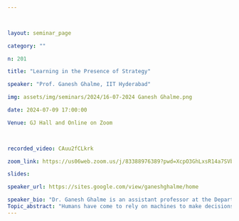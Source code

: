 ```yaml
--- 

  

layout: seminar_page 

category: "" 

n: 201

title: "Learning in the Presence of Strategy" 

speaker: "Prof. Ganesh Ghalme, IIT Hyderabad"  

img: assets/img/seminars/2024/16-07-2024 Ganesh Ghalme.png

date: 2024-07-09 17:00:00  

Venue: GJ Hall and Online on Zoom

  

recorded_video: CAuu2fCLkrk 

zoom_link: https://us06web.zoom.us/j/83388976389?pwd=XcpO3GhLxsR14a7SVbPx33HQQa1jbt.1 

slides:  

speaker_url: https://sites.google.com/view/ganeshghalme/home

speaker_bio: "Dr. Ganesh Ghalme is an assistant professor at the Department of AI, IIT Hyderabad. He was a postdoctoral fellow at the Game theory group, Technion-Israel Institute of Technology, Israel from July 2020 to Mar 2022. Prior to that, he completed his PhD from IISc Bangalore in June 2020. His research interests lie at the intersection of game theory and machine learning. In particular, he works in fairness in online learning, strategic learning, information design and fair division."
Topic_abstract: "Humans have come to rely on machines to make decisions concerning their welfare. When these learning based decision-making systems interact with humans, they present interesting challenges. For instance, when the decision rule is known, rational agents may respond to it by manipulating their features to obtain favorable outcomes. In such a case, the goal is to find the most robust strategy decision rule.   In this talk, I will present two complementary frameworks; strategic classification and strategic representation. In strategic classification, agents misrepresent their features to game the system's classifier to gain a favorable outcome. Tables are turned in the strategic representation setting where the system (recommendation system, for instance), strategically curates the information presented to the agents/decision-makers to induce favorable decisions. I will present a few strategies robust algorithms in these settings and discuss their limitations. Part of the work presented in this talk is in collaboration with Vineet Nair, Nir Rosenfeld, Inbal Talgam-Cohen and Itay Eilat."
---
```

